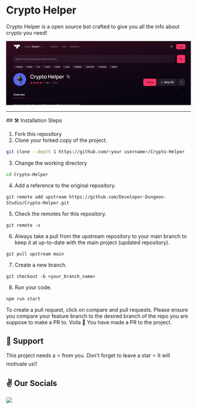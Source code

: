 # Crypto Helper

Crypto Helper is a open source bot crafted to give you all the info about crypto you need!

  <img src="head.jpg"/>
  <hr>
## 🛠️ Installation Steps

1. Fork this repository
2. Clone your forked copy of the project.

```bash
git clone --depth 1 https://github.com/<your username>/Crypto-Helper

```

3. Change the working directory

```bash
cd Crypto-Helper

```

4. Add a reference to the original repository.

```
git remote add upstream https://github.com/Developer-Dungeon-Studio/Crypto-Helper.git
```

5. Check the remotes for this repository.

```
git remote -v
```

6. Always take a pull from the upstream repository to your main branch to keep it at up-to-date with the main project (updated repository).

```
git pull upstream main
```

7. Create a new branch.

```
git checkout -b <your_branch_name>

```

8. Run your code.
```
npm run start

```

 To create a pull request, click on compare and pull requests. Please ensure you compare your feature branch to the desired branch of the repo you are suppose to make a PR to.
 Voila 🎉 You have made a PR to the project.

## 🙏 Support

This project needs a ⭐️ from you. Don't forget to leave a star ⭐️
It will motivate us!!

## ✌ Our Socials

<a href="https://discord.com/invite/KfBkKKydfg" target="blank">
<img src="https://encrypted-tbn0.gstatic.com/images?q=tbn:ANd9GcTN8D1r8KmyHaJZ-rdpewinnfcysU4herjSdb9uR6hQaCMyxisLIGhQR2YGnhIAjW9Q-0A&usqp=CAU" />
</a>
